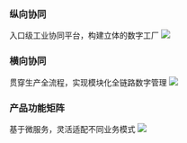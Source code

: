 ### 纵向协同
入口级工业协同平台，构建立体的数字工厂
![](https://qcloudimg.tencent-cloud.cn/raw/2e44264ee69b96060a457b7d88c8b579.png)

### 横向协同
贯穿生产全流程，实现模块化全链路数字管理
![](https://qcloudimg.tencent-cloud.cn/raw/0939c144aea3fc912eadb2b376f2d52f.png)

### 产品功能矩阵
基于微服务，灵活适配不同业务模式
![](https://qcloudimg.tencent-cloud.cn/raw/76dada85e4a4da7dc80b076ef897f721.png)

